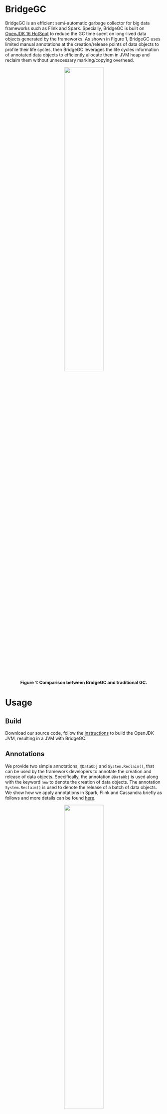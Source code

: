 # BridgeGC
BridgeGC is an efficient semi-automatic garbage collector for big data frameworks such as Flink and Spark. Specially, BridgeGC is built on [OpenJDK 16 HotSpot](https://github.com/openjdk/jdk16) to reduce the GC time spent on long-lived data objects generated by the frameworks. As shown in Figure 1, BridgeGC uses limited manual annotations at the creation/release points of data objects to profile their life cycles, then BridgeGC leverages the life cycles information of annotated data objects to efficiently allocate them in JVM heap and reclaim them without unnecessary marking/copying overhead.
<div align=center>
<img decoding="async" src="Figures/bridgegc-intro.svg" width="50%">

**Figure 1: Comparison between BridgeGC and traditional GC.**
</div>

# Usage

## Build

Download our source code, follow the [instructions](https://openjdk.org/groups/build/doc/building.html) to build the OpenJDK JVM, resulting in a JVM with BridgeGC. 

## Annotations
We provide two simple annotations, `@DataObj` and `System.Reclaim()`, that can be used by the framework developers to annotate the creation and release of data objects. Specifically, the annotation `@DataObj` is used along with the keyword `new` to denote the creation of data objects. The annotation `System.Reclaim()` is used to denote the release of a batch of data objects. We show how we apply annotations in Spark, Flink and Cassandra briefly as follows and more details can be found [here](Apply/README.md).

<div align=center>
<img decoding="async" src="Figures/flink.svg" width="50%">

**Figure 2: Apply BridgeGC annotations to `MemorySegment`.**
</div>

<div align=center>
<img decoding="async" src="Figures/spark-rdd.svg" width="50%">

**Figure 3: Apply BridgeGC annotations to chunked `ByteBuffer`.**
</div>

<div align=center>
<img decoding="async" src="Figures/spark-tungsten.svg" width="50%">

**Figure 4: Apply BridgeGC annotations to `MemoryBlock`.**
</div>

<div align=center>
<img decoding="async" src="Figures/cassandra.svg" width="50%">

**Figure 5: Apply BridgeGC annotations to `ByteBuffer` for Memtable.**
</div>

## Run
After adding the annotations, compile the framework. Before running the framework, just add `-XX:+UseBridgeGC` to JVM parameters of the executor/server to enable BridgeGC.

# Implementation
We design three components in BridgeGC to efficiently profile, allocate, and reclaim annotated data objects.

## Precise Data Object Profiler
The profiler is designed to identify data objects and track the life cycles of data objects through annotations, it processes `@DataObj` and `System.Reclaim()` annotations at the runtime to inform the garbage collector of allocation and reclaimable time of data objects.

## Memory-Efficient Label-Based Allocator
The allocator separates the storage of data objects and normal objects in data pages and normal pages, and tackles the problem of space balance by dynamic page allocation. To distinguish data objects readily at the GC level, the allocator labels them using colored pointer.

## Effective Marking/Copying-Conservation Collector 
The collector skips marking labeled data objects and excludes data pages from reclamation in GC cycles where data objects are known to be lived, and performs effective reclamation of data pages only after some annotated data objects are released at the framework level.

# Evaluation
We apply and evaluate BridgeGC with Flink 1.9.3, Spark 3.3.0, and Cassandra 4.0.6. We compare BridgeGC with all available garbage collectors in OpenJDK 16, includes ZGC, Shenandoah, G1, and Parallel. 
<!-- We also compare BridgeGC with a state-of-the-art research work [ROLP](https://rodrigo-bruno.github.io/papers/rbruno-eurosys19.pdf).-->
## Flink
We select four representative TPC-H queries, i.e., Query5 (TQ5), Query8 (TQ8), Query9 (TQ9), Query21 (TQ21), defined in the [TPC-H end-to-end test](https://github.com/apache/flink/tree/master/flink-end-to-end-tests/flink-tpch-test), and two batch applications from the official Flink examples as supplements, i.e., Linear Regression (LR) and KMeans (KM). We run these applications with setting `MemorySegment` to three sizes: 32KB, 16KB, and 4KB, with heap size of the executor set to 32GB.

Results show that BridgeGC reduces concurrent GC time by 42\%-87\% compared to the baseline ZGC. In terms of application execution time, BridgeGC reduces by 4\%-24\% compared to ZGC, and outperforms other evaluated collectors as shown in Figure 6.   
<div align=center>
<img decoding="async" src="Figures/flink_overall.svg" width="100%">

**Figure 6: Execution time of applications in Flink under different memory segment sizes.** Results are normalized to ZGC.
</div>

## Spark
We choose four representative applications from [HiBench](https://github.com/Intel-bigdata/HiBench) as main test objectives, including Gaussian Mixture Model (GMM), NWeight (NW), KMeans (KM), and Support Vector Machine (SVM). We configure the upper bound of each chunked `ByteBuffer` to 32KB, and set the heap size of the executor to 32GB.

Results show that BridgeGC reduces concurrent GC time by 19\%-73\% compared to the baseline ZGC. In terms of application execution time, BridgeGC reduces by 5\%-8\% compared to ZGC, and outperforms other evaluated collectors as shown in Figure 7.

<div align=center>
<img decoding="async" src="Figures/spark_overall.svg" width="50%">

**Figure 7: Execution time of HiBench applications in Spark using different collectors.** Results are normalized to ZGC.
</div>

## Cassandra

We choose three representative workloads [YCSB](https://github.com/brianfrankcooper/YCSB), including write-intensive workload (WI) that inserts 2M records into the database, write-read workload (WR) that consists of 1M read record operations and 1M modify record operations, and read-intensive workload (RI) that consists of 1.9M read record operations and 100K modify record operations. We take the default to allocate Memtable in heap memory using `ByteBuffer`, and set the heap memory of Cassandra server to 16GB, with permitted memory for Memtable to 8GB. 

Results show that BridgeGC has negligible GC pause time, and the concurrent
marking time of BridgeGC is 37%-68% less than ZGC. In terms of application execution time, BridgeGC improves the throughput performance under all three workloads compared to ZGC by 1.1%-2.6%. In terms of latency, BridgeGC leads to the best average latency as well as tail latency compare to other evaluated collectors. As shown in Figure 8, the 𝑝99𝑡ℎ , 𝑝99.9𝑡ℎ , and 𝑝99.99𝑡ℎ tail latency of BridgeGC are on average 6.3%, 3.8%, and 6.2% lower than ZGC respectively.
<div align=center>
<img decoding="async" src="Figures/cassandra_latency.svg" width="50%">

**Figure 8: Tail latency comparison between different garbage collectors in Cassandra workloads.**
</div>
